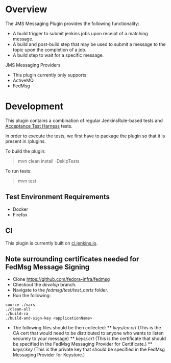 # Overview

The JMS Messaging Plugin provides the following functionality:

* A build trigger to submit jenkins jobs upon receipt of a matching message.
* A build and post-build step that may be used to submit a message to the topic upon the completion of a job.
* A build step to wait for a specific message.

JMS Messaging Providers

* This plugin currently only supports:
 * ActiveMQ
 * FedMsg

# Development

This plugin contains a combination of regular JenkinsRule-based tests and [Acceptance Test Harness](https://github.com/jenkinsci/acceptance-test-harness) tests.

In order to execute the tests, we first have to package the plugin so that it is present in /plugins.

To build the plugin:

> mvn clean install -DskipTests

To run tests:

> mvn test

## Test Environment Requirements

* Docker
* Firefox

## CI

This plugin is currently built on [ci.jenkins.io](https://ci.jenkins.io/job/Plugins/job/jms-messaging-plugin/).

## Note surrounding certificates needed for FedMsg Message Signing

* Clone https://github.com/fedora-infra/fedmsg
* Checkout the *develop* branch.
* Navigate to the *fedmsg/test/test_certs* folder.
* Run the following:

```
source ./vars
./clean-all
./build-ca
./build-and-sign-key <applicationName>
```

* The following files should be then collected:
** *keys/ca.crt* (This is the CA cert that would need to be distributed to anyone who wants to listen securely to your message)
** *keys/<applicationName>.crt* (This is the certificate that should be specified in the FedMsg Messaging Provider for Certificate.)
** *keys/<applicationName>.key* (This is the private key that should be specified in the FedMsg Messaging Provider for Keystore.)

